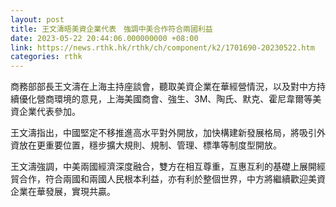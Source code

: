 ```yaml
---
layout: post
title: 王文濤晤美資企業代表　強調中美合作符合兩國利益
date: 2023-05-22 20:44:06.000000000 +08:00
link: https://news.rthk.hk/rthk/ch/component/k2/1701690-20230522.htm
categories: rthk
---
```


商務部部長王文濤在上海主持座談會，聽取美資企業在華經營情況，以及對中方持續優化營商環境的意見，上海美國商會、強生、3M、陶氏、默克、霍尼韋爾等美資企業代表參加。

王文濤指出，中國堅定不移推進高水平對外開放，加快構建新發展格局，將吸引外資放在更重要位置，穩步擴大規則、規制、管理、標準等制度型開放。

王文濤強調，中美兩國經濟深度融合，雙方在相互尊重，互惠互利的基礎上展開經貿合作，符合兩國和兩國人民根本利益，亦有利於整個世界，中方將繼續歡迎美資企業在華發展，實現共贏。

